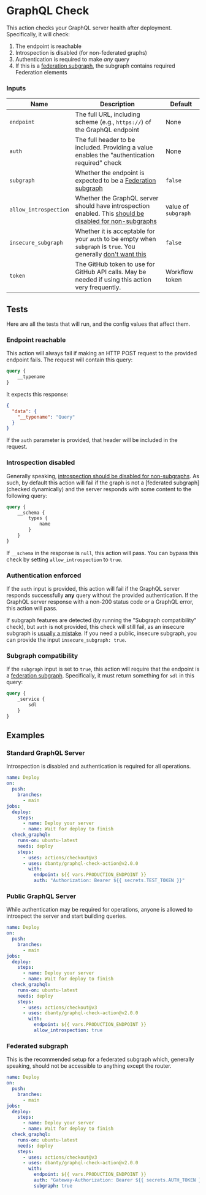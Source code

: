 # GraphQL Check

This action checks your GraphQL server health after deployment. Specifically, it will check:

1. The endpoint is reachable
2. Introspection is disabled (for non-federated graphs)
3. Authentication is required to make _any_ query
4. If this is a [federation subgraph], the subgraph contains required Federation elements

### Inputs

| Name                  | Description                                                                                                                          | Default             |
|-----------------------|--------------------------------------------------------------------------------------------------------------------------------------|---------------------|
| `endpoint`            | The full URL, including scheme (e.g., `https://`) of the GraphQL endpoint                                                            | None                |
| `auth`                | The full header to be included. Providing a value enables the "authentication required" check                                        | None                |
| `subgraph`            | Whether the endpoint is expected to be a [Federation subgraph]                                                                       | `false`             |
| `allow_introspection` | Whether the GraphQL server should have introspection enabled. This [should be disabled for non-subgraphs][introspection explanation] | value of `subgraph` |
| `insecure_subgraph`   | Whether it is acceptable for your `auth` to be empty when `subgraph` is `true`. You generally [don't want this][subgraph security]   | `false`             |
| `token`               | The GitHub token to use for GitHub API calls. May be needed if using this action very frequently.                                    | Workflow token      | 

## Tests

Here are all the tests that will run, and the config values that affect them.

### Endpoint reachable

This action will always fail if making an HTTP POST request to the provided endpoint fails. The request will contain this query:

```graphql
query {
    __typename
}
```

It expects this response:

```json
{
  "data": {
    "__typename": "Query"
  }
}
```

If the `auth` parameter is provided, that header will be included in the request.

### Introspection disabled

Generally speaking, [introspection should be disabled for non-subgraphs][introspection explanation]. As such, by default this action will fail if the graph is not a [federated subgraph] (checked dynamically) and the server responds with some content to the following query:

```graphql
query {
    __schema {
        types {
            name
        }
    }
}
```

If `__schema` in the response is `null`, this action will pass. You can bypass this check by setting `allow_introspection` to `true`.

### Authentication enforced

If the `auth` input is provided, this action will fail if the GraphQL server responds successfully **any** query without the provided authentication. If the GraphQL server response with a non-200 status code _or_ a GraphQL error, this action will pass.

If subgraph features are detected (by running the "Subgraph compatibility" check), but `auth` is not provided, this check will still fail, as an insecure subgraph is [usually a mistake][subgraph security]. If you need a public, insecure subgraph, you can provide the input `insecure_subgraph: true`.

### Subgraph compatibility

If the `subgraph` input is set to `true`, this action will require that the endpoint is a [federation subgraph]. Specifically, it must return something for `sdl` in this query:

```graphql
query {
    _service {
        sdl
    }
}
```

## Examples

### Standard GraphQL Server

Introspection is disabled and authentication is required for all operations.

```yaml
name: Deploy
on:
  push:
    branches:
      - main
jobs:
  deploy:
    steps:
      - name: Deploy your server
      - name: Wait for deploy to finish
  check_graphql:
    runs-on: ubuntu-latest
    needs: deploy
    steps:
      - uses: actions/checkout@v3
      - uses: dbanty/graphql-check-action@v2.0.0
        with:
          endpoint: ${{ vars.PRODUCTION_ENDPOINT }}
          auth: "Authorization: Bearer ${{ secrets.TEST_TOKEN }}"
```

### Public GraphQL Server

While authentication may be required for operations, anyone is allowed to introspect the server and start building queries.

```yaml
name: Deploy
on:
  push:
    branches:
      - main
jobs:
  deploy:
    steps:
      - name: Deploy your server
      - name: Wait for deploy to finish
  check_graphql:
    runs-on: ubuntu-latest
    needs: deploy
    steps:
      - uses: actions/checkout@v3
      - uses: dbanty/graphql-check-action@v2.0.0
        with:
          endpoint: ${{ vars.PRODUCTION_ENDPOINT }}
          allow_introspection: true
```

### Federated subgraph

This is the recommended setup for a federated subgraph which, generally speaking, should not be accessible to anything except the router.

```yaml
name: Deploy
on:
  push:
    branches:
      - main
jobs:
  deploy:
    steps:
      - name: Deploy your server
      - name: Wait for deploy to finish
  check_graphql:
    runs-on: ubuntu-latest
    needs: deploy
    steps:
      - uses: actions/checkout@v3
      - uses: dbanty/graphql-check-action@v2.0.0
        with:
          endpoint: ${{ vars.PRODUCTION_ENDPOINT }}
          auth: "Gateway-Authorization: Bearer ${{ secrets.AUTH_TOKEN }}"
          subgraph: true
```

[federation subgraph]: https://www.apollographql.com/docs/federation/building-supergraphs/subgraphs-overview#subgraph-specific-fields
[introspection explanation]: https://www.apollographql.com/blog/graphql/security/why-you-should-disable-graphql-introspection-in-production/#what-is-it
[subgraph security]: https://www.apollographql.com/docs/technotes/TN0021-graph-security/#only-allow-the-router-to-query-subgraphs-directly
